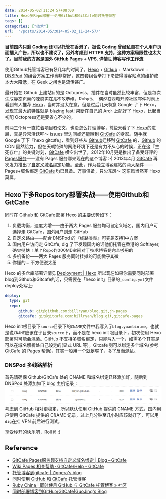 ```yaml
---
date: 2014-05-02T11:24:57+08:00
title: Hexo多Repo部署——使用Github和GitCafe同时托管博客
tags: []
categories: ["技术"]
url:  "/posts/2014-05/2014-05-02_11-24-57/"
---
```

**目前国内只剩 Coding 还可以托管在香港了，据说 Coding 曾经私自在个人用户页面插入广告，所以也不建议了，另外考虑到 HTTPS 支持，这种方案局限性也太大了。目前我的方案是国外 GitHub Pages + VPS. 详情见 [博客写作工作流](/posts/2018-02/2018-02-23_23-19-29/)**

使用Github托管博客已有好几年的时间了，[Hexo](http://zespia.tw/hexo/docs/) + [Github](https://github.com/) + Markdown + [DNSPod](www.dnspod.cn) 的组合方案工作地非常好，这四套组合拳打下来使得博客站点的维护成本大大降低，在 Geek 之间也是流传甚广。  

最开始在 Github 上建站用的是 Octopress，插件在当时虽然比较丰富，但是每次生成静态页面的速度实在是不敢恭维，Ruby么... 偶然在西电开源社区邮件列表上看到有人推荐 [Hexo](http://hexo.io/)，当时并没太在意，但是过后几天特意 Google 了下 Hexo，发现其最大的特性就是 blazing fast! 果断在自己的 Arch 上配好了 Hexo，比起当初配 Octopress还是要省心不少的。  

前两三个月一直忙着项目和论文，也没怎么打理博客，前些天看了下 [Hexo](http://hexo.io/)的进展，真是异常活跃咩～  issues 里边间或还能瞅到 [GitCafe](https://gitcafe.com) 的身影。随手就 Google 了下『hexo gitcafe』，看到好些从 [Github](https://github.com/)迁移到 [GitCafe](https://gitcafe.com) 的，[Github](https://github.com/) 的 CDN 固然给力，但在天朝特殊的网络环境下还是有力不从心的时候，正在这『生死存亡』的关键时刻，[GitCafe](https://gitcafe.com) 横空出世了，2012年10月更是推出了备受好评的 [Pages服务](http://blog.gitcafe.com/116.html)——没有 Pages 服务哪来现在的这个博客 :-) 2013年4月 [GitCafe](https://gitcafe.com) 再次发力推出了[自定义域名绑定](http://blog.gitcafe.com/142.html)功能。至此，作为独立博客建站的两大条件——Pages+域名绑定 [GitCafe](https://gitcafe.com) 均已具备。万事俱备，只欠东风～ 这东风当然非 Hexo 莫属。  

## Hexo下多Repository部署实战——使用Github和GitCafe  

同时在 Github 和 GitCafe 部署 Hexo 的主要优势如下：  
1. 负载均衡，速度大增——由于两大 Pages 服务均可自定义域名，国内用户可选择走 GitCafe，国外用户则走 GitHub  
2. 自定义路由——配合 DNSPod 的『线路类型』可完美支持1中方案  
3. 国内用户访问走 GitCafe, dig 了下发现国内的话他们托管在香港的 Softlayer, 确实挺快！单个Repo的300MB空间对于技术博客是完全够用的  
4. 多机备份——两大 Pages 服务同时挂掉的可能微乎其微  
5. 你懂的... 不方便说太细  

Hexo 的多仓库部署详情见 [Deployment | Hexo](http://hexo.io/docs/deployment.html)
所以现在如果你需要同时部署blog到Github和Gitcafe的话，只需要在「hexo init」目录的`_config.yml`文件deploy处写上:  

```yaml
deploy:
  type: git
  repo: 
      github: git@github.com:billryan/blog.git,gh-pages
      gitcafe: git@gitcafe.com:billryan/blog.git,gitcafe-pages
```

Hexo init根目录下`source`目录下的`CNAME`文件中我写入了`blog.yuanbin.me`，也就是说`CNAME`应该在子目录`source`下，而不是在 hexo init 根目录下，初次使用 Hexo 部署时可能会混淆。GitHub 不支持多域名绑定，只能写入一个，如需多个其实是可以在域名解析处自己设定的(显式 URL 等)。Gitcafe 则可以绑定多个域名(参考 GitCafe 的 Pages 帮助)，其实一般用一个就足够了，多了反而混乱。   

### DNSPod 多线路解析  

首先请确保 Github/GitCafe 处的 CNAME 和域名绑定已经添加好，随后到 DNSPod 处添加如下 blog 主机记录：  
![blog主机记录](/pictures/misc/blog-dnspod.png)  
考虑到 GitHub 相对更稳定，所以默认使用 GitHub 提供的 CNAME 方式，国内用户使用 GitCafe 提供的 CNAME 记录，过上几分钟至几小时应该就好了，可以用`dig`在挂 VPN 前后进行测试。  
  
享受秒开的快乐吧，Roll it! :)  

## Reference  

* [GitCafe Pages服务现支持自定义域名绑定 | Blog – GitCafe](http://blog.gitcafe.com/142.html)
* [Wiki Pages 相关帮助 · GitCafe/Help - GitCafe](https://gitcafe.com/GitCafe/Help/wiki/Pages-%E7%9B%B8%E5%85%B3%E5%B8%AE%E5%8A%A9)  
* [托管博客到gitcafe | Zippera's blog](http://zipperary.com/2013/11/23/hexo-to-gitcafe/)  
* [同时使用 GitHub 和 GitCafe 托管博客](http://liberize.me/post/host-your-blog-on-both-github-and-gitcafe.html)  
* [Ruby China | 同时使用 GitHub 与 GitCafe 托管博客 » 社区](http://ruby-china.org/topics/18084)
* [同时部署博客到GitHub/GitCafe|GuoJing's Blog](http://guojing.me/tec/2014/03/29/host-blog-in-both-github-and-gitcafe/)